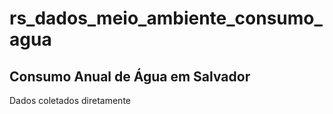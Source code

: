 # rs_dados_meio_ambiente_consumo_agua

## Consumo Anual de Água em Salvador

Dados coletados diretamente 
